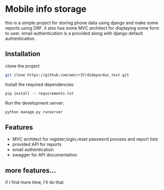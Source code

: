 # Mobile info storage

this is a simple project for storing phone data using django and make some reports using DRF. it also has some MVC
architect for displaying some form to user. email authentication is a provided along with django default authentication.

## Installation

clone the project

```bash
git clone https://github.com/amirr37/didepardaz_test.git
```

Install the required dependencies:

```bash
pip install -r requirements.txt
```

Run the development server:

```bash
python manage.py runserver
```


## Features
 + MVC architect for register,login,reset password process and report lists
 + provided API for reports 
 + email authentication 
 + swagger for API documentation


## more features...
if I find more time, I'll do that.

